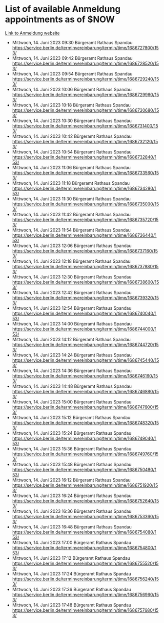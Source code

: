 # List of available Anmeldung appointments as of $NOW
[Link to Anmeldung website](https://service.berlin.de/terminvereinbarung/termin/tag.php?termin=1&anliegen[]=120686&dienstleisterlist=122210,122217,327316,122219,327312,122227,327314,122231,327346,122243,327348,122254,122252,329742,122260,329745,122262,329748,122271,327278,122273,327274,122277,327276,330436,122280,327294,122282,327290,122284,327292,122291,327270,122285,327266,122286,327264,122296,327268,150230,329760,122297,327286,122294,327284,122312,329763,122314,329775,122304,327330,122311,327334,122309,327332,317869,122281,327352,122279,329772,122283,122276,327324,122274,327326,122267,329766,122246,327318,122251,327320,122257,327322,122208,327298,122226,327300&herkunft=http%3A%2F%2Fservice.berlin.de%2Fdienstleistung%2F120686%2F)
- Mittwoch, 14. Juni 2023 09:30 Bürgeramt Rathaus Spandau https://service.berlin.de/terminvereinbarung/termin/time/1686727800/153/
- Mittwoch, 14. Juni 2023 09:42 Bürgeramt Rathaus Spandau https://service.berlin.de/terminvereinbarung/termin/time/1686728520/153/
- Mittwoch, 14. Juni 2023 09:54 Bürgeramt Rathaus Spandau https://service.berlin.de/terminvereinbarung/termin/time/1686729240/153/
- Mittwoch, 14. Juni 2023 10:06 Bürgeramt Rathaus Spandau https://service.berlin.de/terminvereinbarung/termin/time/1686729960/153/
- Mittwoch, 14. Juni 2023 10:18 Bürgeramt Rathaus Spandau https://service.berlin.de/terminvereinbarung/termin/time/1686730680/153/
- Mittwoch, 14. Juni 2023 10:30 Bürgeramt Rathaus Spandau https://service.berlin.de/terminvereinbarung/termin/time/1686731400/153/
- Mittwoch, 14. Juni 2023 10:42 Bürgeramt Rathaus Spandau https://service.berlin.de/terminvereinbarung/termin/time/1686732120/153/
- Mittwoch, 14. Juni 2023 10:54 Bürgeramt Rathaus Spandau https://service.berlin.de/terminvereinbarung/termin/time/1686732840/153/
- Mittwoch, 14. Juni 2023 11:06 Bürgeramt Rathaus Spandau https://service.berlin.de/terminvereinbarung/termin/time/1686733560/153/
- Mittwoch, 14. Juni 2023 11:18 Bürgeramt Rathaus Spandau https://service.berlin.de/terminvereinbarung/termin/time/1686734280/153/
- Mittwoch, 14. Juni 2023 11:30 Bürgeramt Rathaus Spandau https://service.berlin.de/terminvereinbarung/termin/time/1686735000/153/
- Mittwoch, 14. Juni 2023 11:42 Bürgeramt Rathaus Spandau https://service.berlin.de/terminvereinbarung/termin/time/1686735720/153/
- Mittwoch, 14. Juni 2023 11:54 Bürgeramt Rathaus Spandau https://service.berlin.de/terminvereinbarung/termin/time/1686736440/153/
- Mittwoch, 14. Juni 2023 12:06 Bürgeramt Rathaus Spandau https://service.berlin.de/terminvereinbarung/termin/time/1686737160/153/
- Mittwoch, 14. Juni 2023 12:18 Bürgeramt Rathaus Spandau https://service.berlin.de/terminvereinbarung/termin/time/1686737880/153/
- Mittwoch, 14. Juni 2023 12:30 Bürgeramt Rathaus Spandau https://service.berlin.de/terminvereinbarung/termin/time/1686738600/153/
- Mittwoch, 14. Juni 2023 12:42 Bürgeramt Rathaus Spandau https://service.berlin.de/terminvereinbarung/termin/time/1686739320/153/
- Mittwoch, 14. Juni 2023 12:54 Bürgeramt Rathaus Spandau https://service.berlin.de/terminvereinbarung/termin/time/1686740040/153/
- Mittwoch, 14. Juni 2023 14:00 Bürgeramt Rathaus Spandau https://service.berlin.de/terminvereinbarung/termin/time/1686744000/153/
- Mittwoch, 14. Juni 2023 14:12 Bürgeramt Rathaus Spandau https://service.berlin.de/terminvereinbarung/termin/time/1686744720/153/
- Mittwoch, 14. Juni 2023 14:24 Bürgeramt Rathaus Spandau https://service.berlin.de/terminvereinbarung/termin/time/1686745440/153/
- Mittwoch, 14. Juni 2023 14:36 Bürgeramt Rathaus Spandau https://service.berlin.de/terminvereinbarung/termin/time/1686746160/153/
- Mittwoch, 14. Juni 2023 14:48 Bürgeramt Rathaus Spandau https://service.berlin.de/terminvereinbarung/termin/time/1686746880/153/
- Mittwoch, 14. Juni 2023 15:00 Bürgeramt Rathaus Spandau https://service.berlin.de/terminvereinbarung/termin/time/1686747600/153/
- Mittwoch, 14. Juni 2023 15:12 Bürgeramt Rathaus Spandau https://service.berlin.de/terminvereinbarung/termin/time/1686748320/153/
- Mittwoch, 14. Juni 2023 15:24 Bürgeramt Rathaus Spandau https://service.berlin.de/terminvereinbarung/termin/time/1686749040/153/
- Mittwoch, 14. Juni 2023 15:36 Bürgeramt Rathaus Spandau https://service.berlin.de/terminvereinbarung/termin/time/1686749760/153/
- Mittwoch, 14. Juni 2023 15:48 Bürgeramt Rathaus Spandau https://service.berlin.de/terminvereinbarung/termin/time/1686750480/153/
- Mittwoch, 14. Juni 2023 16:12 Bürgeramt Rathaus Spandau https://service.berlin.de/terminvereinbarung/termin/time/1686751920/153/
- Mittwoch, 14. Juni 2023 16:24 Bürgeramt Rathaus Spandau https://service.berlin.de/terminvereinbarung/termin/time/1686752640/153/
- Mittwoch, 14. Juni 2023 16:36 Bürgeramt Rathaus Spandau https://service.berlin.de/terminvereinbarung/termin/time/1686753360/153/
- Mittwoch, 14. Juni 2023 16:48 Bürgeramt Rathaus Spandau https://service.berlin.de/terminvereinbarung/termin/time/1686754080/153/
- Mittwoch, 14. Juni 2023 17:00 Bürgeramt Rathaus Spandau https://service.berlin.de/terminvereinbarung/termin/time/1686754800/153/
- Mittwoch, 14. Juni 2023 17:12 Bürgeramt Rathaus Spandau https://service.berlin.de/terminvereinbarung/termin/time/1686755520/153/
- Mittwoch, 14. Juni 2023 17:24 Bürgeramt Rathaus Spandau https://service.berlin.de/terminvereinbarung/termin/time/1686756240/153/
- Mittwoch, 14. Juni 2023 17:36 Bürgeramt Rathaus Spandau https://service.berlin.de/terminvereinbarung/termin/time/1686756960/153/
- Mittwoch, 14. Juni 2023 17:48 Bürgeramt Rathaus Spandau https://service.berlin.de/terminvereinbarung/termin/time/1686757680/153/
